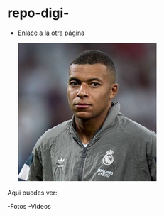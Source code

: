 # repo-digi-

* [Enlace a la otra página](otro.md)

  ![Descripción de la imagen](assets/mbappe.jpeg)

Aqui puedes ver:

-Fotos
-Videos
